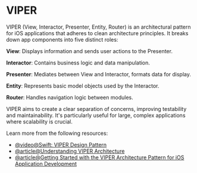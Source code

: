 # VIPER

VIPER (View, Interactor, Presenter, Entity, Router) is an architectural pattern for iOS applications that adheres to clean architecture principles. It breaks down app components into five distinct roles:

**View**: Displays information and sends user actions to the Presenter.

**Interactor**: Contains business logic and data manipulation.

**Presenter**: Mediates between View and Interactor, formats data for display.

**Entity**: Represents basic model objects used by the Interactor.

**Router**: Handles navigation logic between modules.

VIPER aims to create a clear separation of concerns, improving testability and maintainability. It's particularly useful for large, complex applications where scalability is crucial.

Learn more from the following resources:

- [@video@Swift: VIPER Design Pattern](https://www.youtube.com/watch?v=hFLdbWEE3_Y)
- [@article@Understanding VIPER Architecture](https://medium.com/@pinarkocak/understanding-viper-pattern-619fa9a0b1f1)
- [@article@Getting Started with the VIPER Architecture Pattern for iOS Application Development](https://dev.to/marwan8/getting-started-with-the-viper-architecture-pattern-for-ios-application-development-2oee)